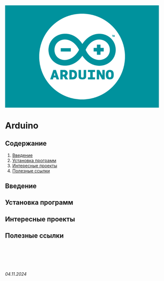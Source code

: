 ![arduino-icon](../assets/arduino-icon.png)

# **Arduino**


## Содержание

1. [Введение](./README.md#введение)
2. [Установка программ](./README.md#установка-программ)
3. [Интересные проекты](./README.md#интересные-проекты)
4. [Полезные ссылки](./README.md#полезные-ссылки)

## Введение



## Установка программ

## Интересные проекты

## Полезные ссылки



<br><br>
<br><br>

###### 04.11.2024
